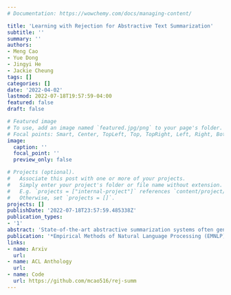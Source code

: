 ```yaml
---
# Documentation: https://wowchemy.com/docs/managing-content/

title: 'Learning with Rejection for Abstractive Text Summarization'
subtitle: ''
summary: ''
authors:
- Meng Cao
- Yue Dong
- Jingyi He
- Jackie Cheung
tags: []
categories: []
date: '2022-04-02'
lastmod: 2022-07-18T19:57:59-04:00
featured: false
draft: false

# Featured image
# To use, add an image named `featured.jpg/png` to your page's folder.
# Focal points: Smart, Center, TopLeft, Top, TopRight, Left, Right, BottomLeft, Bottom, BottomRight.
image:
  caption: ''
  focal_point: ''
  preview_only: false

# Projects (optional).
#   Associate this post with one or more of your projects.
#   Simply enter your project's folder or file name without extension.
#   E.g. `projects = ["internal-project"]` references `content/project/deep-learning/index.md`.
#   Otherwise, set `projects = []`.
projects: []
publishDate: '2022-07-18T23:57:59.485338Z'
publication_types:
- '1'
abstract: 'State-of-the-art abstractive summarization systems often generate hallucinations; i.e., content that is not directly inferable from the source text. Despite being assumed to be incorrect, we find that much hallucinated content is actually consistent with world knowledge, which we call factual hallucinations. Including these factual hallucinations in a summary can be beneficial because they provide useful background information. In this work, we propose a novel detection approach that separates factual from non-factual hallucinations of entities. Our method is based on an entity’s prior and posterior probabilities according to pre-trained and finetuned masked language models, respectively. Empirical results suggest that our method vastly outperforms two baselines in both accuracy and F1 scores and has a strong correlation with human judgments on factuality classification tasks.Furthermore, we use our method as a reward signal to train a summarization system using an off-line reinforcement learning (RL) algorithm that can significantly improve the factuality of generated summaries while maintaining the level of abstractiveness.'
publication: '*Empirical Methods of Natural Language Processing (EMNLP)*'
links:
- name: Arxiv
  url: 
- name: ACL Anthology
  url: 
- name: Code
  url: https://github.com/mcao516/rej-summ
---
```

